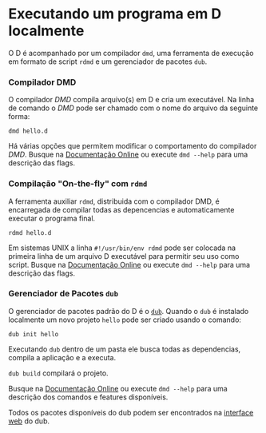 # Executando um programa em D localmente

O D é acompanhado por um compilador `dmd`, uma ferramenta de execução
em formato de script `rdmd` e um gerenciador de pacotes `dub`.

### Compilador DMD

O compilador *DMD* compila arquivo(s) em D e cria um executável.
Na linha de comando o *DMD* pode ser chamado com o nome do arquivo da seguinte forma:

    dmd hello.d

Há várias opções que permitem modificar o comportamento do compilador *DMD*.
Busque na [Documentação Online](https://dlang.org/dmd.html#switches) ou execute `dmd --help` para uma descrição das flags.

### Compilação "On-the-fly" com `rdmd`

A ferramenta auxiliar `rdmd`, distribuida com o compilador DMD, 
é encarregada de compilar todas as depencencias e automaticamente
executar o programa final.

    rdmd hello.d

Em sistemas UNIX a linha `#!/usr/bin/env rdmd` pode ser colocada na
primeira linha de um arquivo D executável para permitir seu uso como script.
Busque na [Documentação Online](https://dlang.org/rdmd.html) ou execute `dmd --help` para uma descrição das flags.

### Gerenciador de Pacotes `dub`

O gerenciador de pacotes padrão do D é o [`dub`](http://code.dlang.org). Quando 
o `dub` é instalado localmente um novo projeto `hello` pode ser criado usando 
o comando:

    dub init hello

Executando `dub` dentro de um pasta ele busca todas as dependencias, compila
a aplicação e a executa.


`dub build` compilará o projeto.

Busque na [Documentação Online](https://code.dlang.org/docs/commandline) ou execute `dmd --help` para uma descrição dos comandos e features disponíveis.

Todos os pacotes disponíveis do dub podem ser encontrados na [interface web](https://code.dlang.org) do dub.
